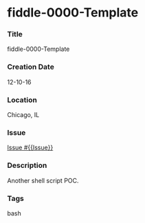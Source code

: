 fiddle-0000-Template
======

### Title

fiddle-0000-Template


### Creation Date

12-10-16


### Location

Chicago, IL


### Issue

[Issue #{{Issue}}](https://github.com/bradyhouse/house/issues/{{Issue}})


### Description

Another shell script POC.


### Tags

bash
